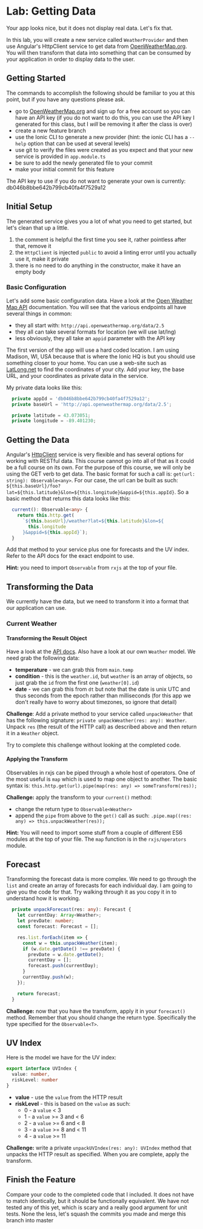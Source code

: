 # Lab: Getting Data

Your app looks nice, but it does not display real data. Let's fix that.

In this lab, you will create a new service called `WeatherProvider` and then use Angular's HttpClient service to get data from <a href="https://openweathermap.org/" target="_blank">OpenWeatherMap.org</a>. You will then transform that data into something that can be consumed by your application in order to display data to the user.

## Getting Started

The commands to accomplish the following should be familiar to you at this point, but if you have any questions please ask.

* go to <a href="https://openweathermap.org/" target="_blank">OpenWeatherMap.org</a> and sign up for a free account so you can have an API key (if you do not want to do this, you can use the API key I generated for this class, but I _will_ be removing it after the class is over)
* create a new feature branch
* use the Ionic CLI to generate a new provider (hint: the ionic CLI has a `--help` option that can be used at several levels)
* use git to verify the files were created as you expect and that your new service is provided in `app.module.ts`
* be sure to add the newly generated file to your commit
* make your initial commit for this feature

The API key to use if you do not want to generate your own is currently: db046b8bbe642b799cb40fa4f7529a12

## Initial Setup

The generated service gives you a lot of what you need to get started, but let's clean that up a little.

1. the comment is helpful the first time you see it, rather pointless after that, remove it
1. the `HttpClient` is injected `public` to avoid a linting error until you actually use it, make it private
1. there is no need to do anything in the constructor, make it have an empty body

### Basic Configuration

Let's add some basic configuration data. Have a look at the <a href="https://openweathermap.org/api" target="_blank">Open Weather Map API</a> documentation. You will see that the various endpoints all have several things in common:

* they all start with: `http://api.openweathermap.org/data/2.5`
* they all can take several formats for location (we will use lat/lng)
* less obviously, they all take an `appid` parameter with the API key

The first version of the app will use a hard coded location. I am using Madison, WI, USA because that is where the Ionic HQ is but you should use something closer to your home. You can use a web-site such as <a href="https://www.latlong.net/" target="_blank">LatLong.net</a> to find the coordinates of your city. Add your key, the base URL, and your coordinates as private data in the service.

My private data looks like this:

```TypeScript
  private appId = 'db046b8bbe642b799cb40fa4f7529a12';
  private baseUrl = 'http://api.openweathermap.org/data/2.5';

  private latitude = 43.073051;
  private longitude = -89.401230;
```

## Getting the Data

Angular's <a href="https://angular.io/api/common/http/HttpClient" target="_blank">HttpClient</a> service is very flexible and has several options for working with RESTful data. This course cannot go into all of that as it could be a full course on its own. For the purpose of this course, we will only be using the GET verb to get data. The basic format for such a call is: `get(url: string): Observable<any>`. For our case, the url can be built as such: `${this.baseUrl}/foo?lat=${this.latitude}&lon=${this.longitude}&appid=${this.appId}`. So a basic method that returns this data looks like this:

```TypeScript
  current(): Observable<any> {
    return this.http.get(
      `${this.baseUrl}/weather?lat=${this.latitude}&lon=${
        this.longitude
      }&appid=${this.appId}`);
  }
```

Add that method to your service plus one for forecasts and the UV index. Refer to the API docs for the exact endpoint to use.

**Hint:** you need to import `Observable` from `rxjs` at the top of your file.

## Transforming the Data

We currently have the data, but we need to transform it into a format that our application can use.

### Current Weather

#### Transforming the Result Object

Have a look at the <a href="https://openweathermap.org/current#current_JSON" target="_blank">API docs</a>. Also have a look at our own `Weather` model. We need grab the following data:

* **temperature** - we can grab this from `main.temp`
* **condition** - this is the `weather.id`, but `weather` is an array of objects, so just grab the `id` from the first one (`weather[0].id`) 
* **date** - we can grab this from `dt` but note that the date is unix UTC and thus seconds from the epoch rather than milliseconds (for this app we don't really have to worry about timezones, so ignore that detail)

**Challenge**: Add a private method to your service called `unpackWeather` that has the following signature: `private unpackWeather(res: any): Weather`. Unpack `res` (the result of the HTTP call) as described above and then return it in a `Weather` object.

Try to complete this challenge without looking at the completed code.

#### Applying the Transform

Observables in rxjs can be piped through a whole host of operators. One of the most useful is `map` which is used to map one object to another. The basic syntax is: `this.http.get(url).pipe(map(res: any) => someTransform(res));`

**Challenge:** apply the transform to your `current()` method:

* change the return type to `Observable<Weather>`
* append the `pipe` from above to the `get()` call as such: `.pipe.map((res: any) => this.unpackWeather(res));`

**Hint:** You will need to import some stuff from a couple of different ES6 modules at the top of your file. The `map` function is in the `rxjs/operators` module.

## Forecast

Transforming the forecast data is more complex. We need to go through the `list` and create an array of forecasts for each individual day. I am going to give you the code for that. Try walking through it as you copy it in to understand how it is working.

```TypeScript
  private unpackForecast(res: any): Forecast {
    let currentDay: Array<Weather>;
    let prevDate: number;
    const forecast: Forecast = [];

    res.list.forEach(item => {
      const w = this.unpackWeather(item);
      if (w.date.getDate() !== prevDate) {
        prevDate = w.date.getDate();
        currentDay = [];
        forecast.push(currentDay);
      }
      currentDay.push(w);
    });

    return forecast;
  }
```

**Challenge:** now that you have the transform, apply it in your `forecast()` method. Remember that you should change the return type. Specifically the type specified for the `Observable<T>`.

## UV Index

Here is the model we have for the UV index:

```TypeScript
export interface UVIndex {
  value: number,
  riskLevel: number
}
```

* **value** - use the `value` from the HTTP result
* **riskLevel** - this is based on the `value` as such:
   * 0 - a `value` < 3
   * 1 - a `value` >= 3 and < 6
   * 2 - a `value` >= 6 and < 8
   * 3 - a `value` >= 8 and < 11 
   * 4 - a `value` >= 11

**Challenge:** write a private `unpackUVIndex(res: any): UVIndex` method that unpacks the HTTP result as specified. When you are complete, apply the transform.

## Finish the Feature

Compare your code to the completed code that I included. It does not have to match identically, but it should be functionally equivalent. We have not tested any of this yet, which is scary and a really good argument for unit tests. None the less, let's squash the commits you made and merge this branch into master
